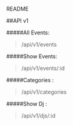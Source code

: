 README

##API v1

#####All Events:
>/api/v1/events

#####Show Events:
>/api/v1/events/:id

#####Categories :
>/api/v1/categories

#####Show Dj :
>/api/v1/djs/:id
